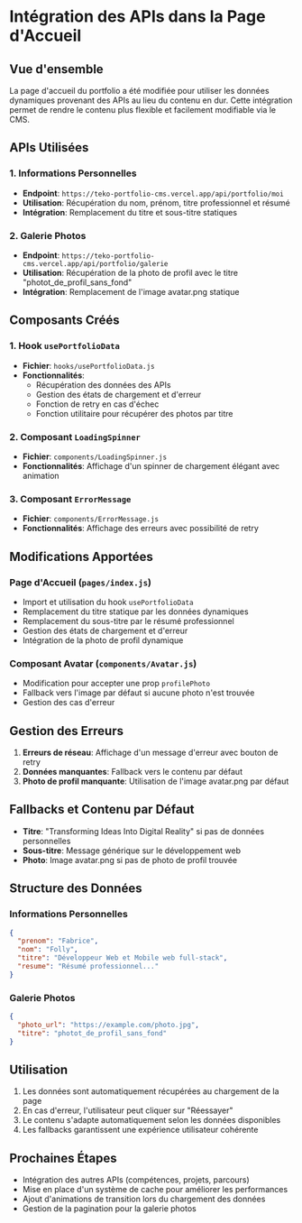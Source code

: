 # Intégration des APIs dans la Page d'Accueil

## Vue d'ensemble

La page d'accueil du portfolio a été modifiée pour utiliser les données dynamiques provenant des APIs au lieu du contenu en dur. Cette intégration permet de rendre le contenu plus flexible et facilement modifiable via le CMS.

## APIs Utilisées

### 1. Informations Personnelles

- **Endpoint**: `https://teko-portfolio-cms.vercel.app/api/portfolio/moi`
- **Utilisation**: Récupération du nom, prénom, titre professionnel et résumé
- **Intégration**: Remplacement du titre et sous-titre statiques

### 2. Galerie Photos

- **Endpoint**: `https://teko-portfolio-cms.vercel.app/api/portfolio/galerie`
- **Utilisation**: Récupération de la photo de profil avec le titre "photot_de_profil_sans_fond"
- **Intégration**: Remplacement de l'image avatar.png statique

## Composants Créés

### 1. Hook `usePortfolioData`

- **Fichier**: `hooks/usePortfolioData.js`
- **Fonctionnalités**:
  - Récupération des données des APIs
  - Gestion des états de chargement et d'erreur
  - Fonction de retry en cas d'échec
  - Fonction utilitaire pour récupérer des photos par titre

### 2. Composant `LoadingSpinner`

- **Fichier**: `components/LoadingSpinner.js`
- **Fonctionnalités**: Affichage d'un spinner de chargement élégant avec animation

### 3. Composant `ErrorMessage`

- **Fichier**: `components/ErrorMessage.js`
- **Fonctionnalités**: Affichage des erreurs avec possibilité de retry

## Modifications Apportées

### Page d'Accueil (`pages/index.js`)

- Import et utilisation du hook `usePortfolioData`
- Remplacement du titre statique par les données dynamiques
- Remplacement du sous-titre par le résumé professionnel
- Gestion des états de chargement et d'erreur
- Intégration de la photo de profil dynamique

### Composant Avatar (`components/Avatar.js`)

- Modification pour accepter une prop `profilePhoto`
- Fallback vers l'image par défaut si aucune photo n'est trouvée
- Gestion des cas d'erreur

## Gestion des Erreurs

1. **Erreurs de réseau**: Affichage d'un message d'erreur avec bouton de retry
2. **Données manquantes**: Fallback vers le contenu par défaut
3. **Photo de profil manquante**: Utilisation de l'image avatar.png par défaut

## Fallbacks et Contenu par Défaut

- **Titre**: "Transforming Ideas Into Digital Reality" si pas de données personnelles
- **Sous-titre**: Message générique sur le développement web
- **Photo**: Image avatar.png si pas de photo de profil trouvée

## Structure des Données

### Informations Personnelles

```json
{
  "prenom": "Fabrice",
  "nom": "Folly",
  "titre": "Développeur Web et Mobile web full-stack",
  "resume": "Résumé professionnel..."
}
```

### Galerie Photos

```json
{
  "photo_url": "https://example.com/photo.jpg",
  "titre": "photot_de_profil_sans_fond"
}
```

## Utilisation

1. Les données sont automatiquement récupérées au chargement de la page
2. En cas d'erreur, l'utilisateur peut cliquer sur "Réessayer"
3. Le contenu s'adapte automatiquement selon les données disponibles
4. Les fallbacks garantissent une expérience utilisateur cohérente

## Prochaines Étapes

- Intégration des autres APIs (compétences, projets, parcours)
- Mise en place d'un système de cache pour améliorer les performances
- Ajout d'animations de transition lors du chargement des données
- Gestion de la pagination pour la galerie photos

